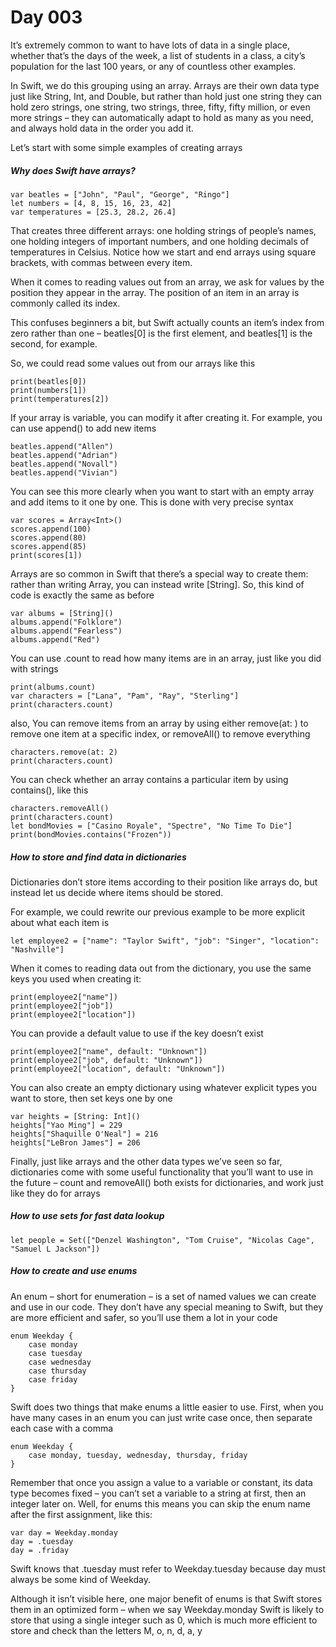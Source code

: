 # Day 003


It’s extremely common to want to have lots of data in a single place, whether that’s the days of the week, a list of students in a class, a city’s population for the last 100 years, or any of countless other examples.

In Swift, we do this grouping using an array. Arrays are their own data type just like String, Int, and Double, but rather than hold just one string they can hold zero strings, one string, two strings, three, fifty, fifty million, or even more strings – they can automatically adapt to hold as many as you need, and always hold data in the order you add it.

Let’s start with some simple examples of creating arrays

##### Why does Swift have arrays?

```
var beatles = ["John", "Paul", "George", "Ringo"]
let numbers = [4, 8, 15, 16, 23, 42]
var temperatures = [25.3, 28.2, 26.4]
```
That creates three different arrays: one holding strings of people’s names, one holding integers of important numbers, and one holding decimals of temperatures in Celsius. Notice how we start and end arrays using square brackets, with commas between every item.

When it comes to reading values out from an array, we ask for values by the position they appear in the array. The position of an item in an array is commonly called its index.

This confuses beginners a bit, but Swift actually counts an item’s index from zero rather than one – beatles[0] is the first element, and beatles[1] is the second, for example.

So, we could read some values out from our arrays like this

```
print(beatles[0])
print(numbers[1])
print(temperatures[2])
```

If your array is variable, you can modify it after creating it. For example, you can use append() to add new items

```
beatles.append("Allen")
beatles.append("Adrian")
beatles.append("Novall")
beatles.append("Vivian")
```

You can see this more clearly when you want to start with an empty array and add items to it one by one. This is done with very precise syntax
```
var scores = Array<Int>()
scores.append(100)
scores.append(80)
scores.append(85)
print(scores[1])
```

Arrays are so common in Swift that there’s a special way to create them: rather than writing Array<String>, you can instead write [String]. So, this kind of code is exactly the same as before

```
var albums = [String]()
albums.append("Folklore")
albums.append("Fearless")
albums.append("Red")
```

You can use .count to read how many items are in an array, just like you did with strings
```
print(albums.count)
var characters = ["Lana", "Pam", "Ray", "Sterling"]
print(characters.count)
```

also, You can remove items from an array by using either remove(at: ) to remove one item at a specific index, or removeAll() to remove everything

```
characters.remove(at: 2)
print(characters.count)
```

You can check whether an array contains a particular item by using contains(), like this

```
characters.removeAll()
print(characters.count)
let bondMovies = ["Casino Royale", "Spectre", "No Time To Die"]
print(bondMovies.contains("Frozen"))
```


##### How to store and find data in dictionaries

Dictionaries don’t store items according to their position like arrays do, but instead let us decide where items should be stored.

For example, we could rewrite our previous example to be more explicit about what each item is

```
let employee2 = ["name": "Taylor Swift", "job": "Singer", "location": "Nashville"]
```

When it comes to reading data out from the dictionary, you use the same keys you used when creating it:

```
print(employee2["name"])
print(employee2["job"])
print(employee2["location"])
```

You can provide a default value to use if the key doesn’t exist

```
print(employee2["name", default: "Unknown"])
print(employee2["job", default: "Unknown"])
print(employee2["location", default: "Unknown"])
```

You can also create an empty dictionary using whatever explicit types you want to store, then set keys one by one

```
var heights = [String: Int]()
heights["Yao Ming"] = 229
heights["Shaquille O'Neal"] = 216
heights["LeBron James"] = 206
```

Finally, just like arrays and the other data types we’ve seen so far, dictionaries come with some useful functionality that you’ll want to use in the future – count and removeAll() both exists for dictionaries, and work just like they do for arrays

##### How to use sets for fast data lookup

```
let people = Set(["Denzel Washington", "Tom Cruise", "Nicolas Cage", "Samuel L Jackson"])
```

##### How to create and use enums


An enum – short for enumeration – is a set of named values we can create and use in our code. They don’t have any special meaning to Swift, but they are more efficient and safer, so you’ll use them a lot in your code

```
enum Weekday {
    case monday
    case tuesday
    case wednesday
    case thursday
    case friday
}
```


Swift does two things that make enums a little easier to use. First, when you have many cases in an enum you can just write case once, then separate each case with a comma

```
enum Weekday {
    case monday, tuesday, wednesday, thursday, friday
}
```

Remember that once you assign a value to a variable or constant, its data type becomes fixed – you can’t set a variable to a string at first, then an integer later on. Well, for enums this means you can skip the enum name after the first assignment, like this:

```
var day = Weekday.monday
day = .tuesday
day = .friday
```

Swift knows that .tuesday must refer to Weekday.tuesday because day must always be some kind of Weekday.

Although it isn’t visible here, one major benefit of enums is that Swift stores them in an optimized form – when we say Weekday.monday Swift is likely to store that using a single integer such as 0, which is much more efficient to store and check than the letters M, o, n, d, a, y


